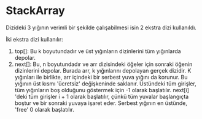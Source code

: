 # StackArray

Dizideki 3 yığının verimli bir şekilde çalışabilmesi isin 2 ekstra dizi kullanıldı.

İki ekstra dizi kullanılır:
1) top[]: Bu k boyutundadır ve üst yığınların dizinlerini tüm yığınlarda depolar.
2) next[]: Bu, n boyutundadır ve arr dizisindeki öğeler için sonraki öğenin dizinlerini depolar. Burada arr, k yığınlarını depolayan gerçek dizidir.
K yığınları ile birlikte, arr içindeki bir serbest yuva yığını da korunur. Bu yığının üst kısmı 'ücretsiz' değişkeninde saklanır.
Üstündeki tüm girişler, tüm yığınların boş olduğunu göstermek için -1 olarak başlatılır. next[i] 'deki tüm girişler i + 1 olarak başlatılır, 
çünkü tüm yuvalar başlangıçta boştur ve bir sonraki yuvaya işaret eder. Serbest yığının en üstünde, 'free' 0 olarak başlatılır.
